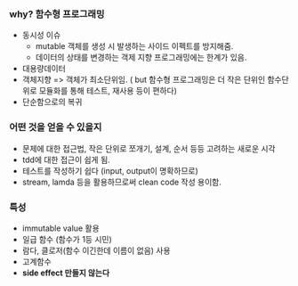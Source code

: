 ### why? 함수형 프로그래밍

- 동시성 이슈
    - mutable 객체를 생성 시 발생하는 사이드 이펙트를 방지해줌.
    - 데이터의 상태를 변경하는 객제 지향 프로그래밍에는 한계가 있음.
- 대용량데이터
- 객체지향 => 객체가 최소단위임. ( but 함수형 프로그래밍은 더 작은 단위인 함수단위로 모듈화를 통해 테스트, 재사용 등이 편하다)
- 단순함으로의 복귀

### 어떤 것을 얻을 수 있을지

- 문제에 대한 접근법, 작은 단위로 쪼개기, 설계, 순서 등등 고려하는 새로운 시각
- tdd에 대한 접근이 쉽게 됨.
- 테스트를 작성하기 쉽다 (input, output이 명확하므로)
- stream, lamda 등을 활용하므로써 clean code 작성 용이함.

### 특성

- immutable value 활용
- 일급 함수 (함수가 1등 시민)
- 람다, 클로저(함수 이긴한데 이름이 없음) 사용
- 고계함수
- **side effect 만들지 않는다**